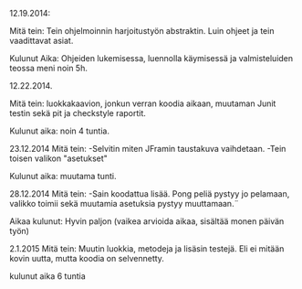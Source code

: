 ﻿12.19.2014:

Mitä tein:
Tein ohjelmoinnin harjoitustyön abstraktin. Luin ohjeet ja tein vaadittavat asiat.   

Kulunut Aika:
Ohjeiden lukemisessa, luennolla käymisessä ja valmisteluiden teossa meni noin 5h.

12.22.2014.

Mitä tein:
luokkakaavion, jonkun verran koodia aikaan, muutaman Junit testin sekä pit ja checkstyle raportit.

Kulunut aika: noin 4 tuntia.

23.12.2014
Mitä tein:
-Selvitin miten JFramin taustakuva vaihdetaan.
-Tein toisen valikon "asetukset"

Kulunut aika: muutama tunti.

28.12.2014
Mitä tein:
-Sain koodattua lisää. Pong peliä pystyy jo pelamaan, valikko toimii sekä muutamia asetuksia pystyy muuttamaan.¨

Aikaa kulunut: Hyvin paljon (vaikea arvioida aikaa, sisältää monen päivän työn)

2.1.2015
Mitä tein: Muutin luokkia, metodeja ja lisäsin testejä. Eli ei mitään kovin uutta, mutta koodia on selvennetty.

kulunut aika 6 tuntia